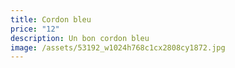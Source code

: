 ```yaml
---
title: Cordon bleu
price: "12"
description: Un bon cordon bleu
image: /assets/53192_w1024h768c1cx2808cy1872.jpg
---
```


